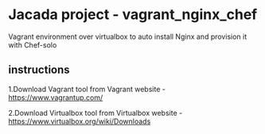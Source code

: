 # Jacada project - vagrant_nginx_chef
Vagrant environment over virtualbox to auto install Nginx and provision it with Chef-solo

instructions
---
1.Download Vagrant tool from Vagrant website - https://www.vagrantup.com/

2.Download Virtualbox tool from Virtualbox website - https://www.virtualbox.org/wiki/Downloads  
